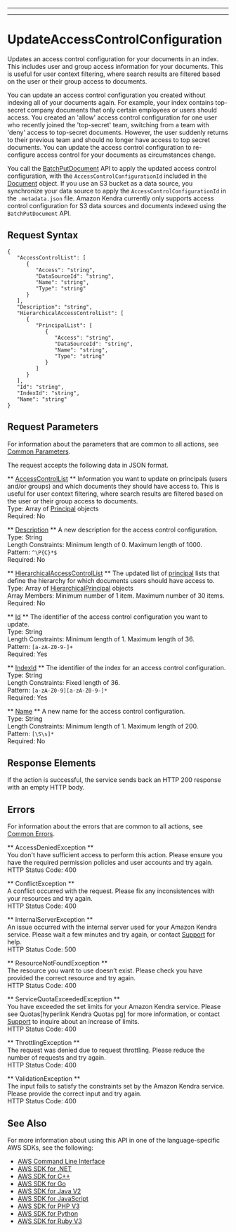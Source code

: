 --------

--------

# UpdateAccessControlConfiguration<a name="API_UpdateAccessControlConfiguration"></a>

Updates an access control configuration for your documents in an index\. This includes user and group access information for your documents\. This is useful for user context filtering, where search results are filtered based on the user or their group access to documents\.

You can update an access control configuration you created without indexing all of your documents again\. For example, your index contains top\-secret company documents that only certain employees or users should access\. You created an 'allow' access control configuration for one user who recently joined the 'top\-secret' team, switching from a team with 'deny' access to top\-secret documents\. However, the user suddenly returns to their previous team and should no longer have access to top secret documents\. You can update the access control configuration to re\-configure access control for your documents as circumstances change\.

You call the [BatchPutDocument](https://docs.aws.amazon.com/kendra/latest/dg/API_BatchPutDocument.html) API to apply the updated access control configuration, with the `AccessControlConfigurationId` included in the [Document](https://docs.aws.amazon.com/kendra/latest/dg/API_Document.html) object\. If you use an S3 bucket as a data source, you synchronize your data source to apply the `AccessControlConfigurationId` in the `.metadata.json` file\. Amazon Kendra currently only supports access control configuration for S3 data sources and documents indexed using the `BatchPutDocument` API\.

## Request Syntax<a name="API_UpdateAccessControlConfiguration_RequestSyntax"></a>

```
{
   "AccessControlList": [ 
      { 
         "Access": "string",
         "DataSourceId": "string",
         "Name": "string",
         "Type": "string"
      }
   ],
   "Description": "string",
   "HierarchicalAccessControlList": [ 
      { 
         "PrincipalList": [ 
            { 
               "Access": "string",
               "DataSourceId": "string",
               "Name": "string",
               "Type": "string"
            }
         ]
      }
   ],
   "Id": "string",
   "IndexId": "string",
   "Name": "string"
}
```

## Request Parameters<a name="API_UpdateAccessControlConfiguration_RequestParameters"></a>

For information about the parameters that are common to all actions, see [Common Parameters](CommonParameters.md)\.

The request accepts the following data in JSON format\.

 ** [AccessControlList](#API_UpdateAccessControlConfiguration_RequestSyntax) **   <a name="Kendra-UpdateAccessControlConfiguration-request-AccessControlList"></a>
Information you want to update on principals \(users and/or groups\) and which documents they should have access to\. This is useful for user context filtering, where search results are filtered based on the user or their group access to documents\.  
Type: Array of [Principal](API_Principal.md) objects  
Required: No

 ** [Description](#API_UpdateAccessControlConfiguration_RequestSyntax) **   <a name="Kendra-UpdateAccessControlConfiguration-request-Description"></a>
A new description for the access control configuration\.  
Type: String  
Length Constraints: Minimum length of 0\. Maximum length of 1000\.  
Pattern: `^\P{C}*$`   
Required: No

 ** [HierarchicalAccessControlList](#API_UpdateAccessControlConfiguration_RequestSyntax) **   <a name="Kendra-UpdateAccessControlConfiguration-request-HierarchicalAccessControlList"></a>
The updated list of [principal](https://docs.aws.amazon.com/kendra/latest/dg/API_Principal.html) lists that define the hierarchy for which documents users should have access to\.  
Type: Array of [HierarchicalPrincipal](API_HierarchicalPrincipal.md) objects  
Array Members: Minimum number of 1 item\. Maximum number of 30 items\.  
Required: No

 ** [Id](#API_UpdateAccessControlConfiguration_RequestSyntax) **   <a name="Kendra-UpdateAccessControlConfiguration-request-Id"></a>
The identifier of the access control configuration you want to update\.  
Type: String  
Length Constraints: Minimum length of 1\. Maximum length of 36\.  
Pattern: `[a-zA-Z0-9-]+`   
Required: Yes

 ** [IndexId](#API_UpdateAccessControlConfiguration_RequestSyntax) **   <a name="Kendra-UpdateAccessControlConfiguration-request-IndexId"></a>
The identifier of the index for an access control configuration\.  
Type: String  
Length Constraints: Fixed length of 36\.  
Pattern: `[a-zA-Z0-9][a-zA-Z0-9-]*`   
Required: Yes

 ** [Name](#API_UpdateAccessControlConfiguration_RequestSyntax) **   <a name="Kendra-UpdateAccessControlConfiguration-request-Name"></a>
A new name for the access control configuration\.  
Type: String  
Length Constraints: Minimum length of 1\. Maximum length of 200\.  
Pattern: `[\S\s]*`   
Required: No

## Response Elements<a name="API_UpdateAccessControlConfiguration_ResponseElements"></a>

If the action is successful, the service sends back an HTTP 200 response with an empty HTTP body\.

## Errors<a name="API_UpdateAccessControlConfiguration_Errors"></a>

For information about the errors that are common to all actions, see [Common Errors](CommonErrors.md)\.

 ** AccessDeniedException **   
You don't have sufficient access to perform this action\. Please ensure you have the required permission policies and user accounts and try again\.  
HTTP Status Code: 400

 ** ConflictException **   
A conflict occurred with the request\. Please fix any inconsistences with your resources and try again\.  
HTTP Status Code: 400

 ** InternalServerException **   
An issue occurred with the internal server used for your Amazon Kendra service\. Please wait a few minutes and try again, or contact [ Support](http://aws.amazon.com/aws.amazon.com/contact-us) for help\.  
HTTP Status Code: 500

 ** ResourceNotFoundException **   
The resource you want to use doesn’t exist\. Please check you have provided the correct resource and try again\.  
HTTP Status Code: 400

 ** ServiceQuotaExceededException **   
You have exceeded the set limits for your Amazon Kendra service\. Please see Quotas\[hyperlink Kendra Quotas pg\] for more information, or contact [ Support](http://aws.amazon.com/aws.amazon.com/contact-us) to inquire about an increase of limits\.  
HTTP Status Code: 400

 ** ThrottlingException **   
The request was denied due to request throttling\. Please reduce the number of requests and try again\.  
HTTP Status Code: 400

 ** ValidationException **   
The input fails to satisfy the constraints set by the Amazon Kendra service\. Please provide the correct input and try again\.  
HTTP Status Code: 400

## See Also<a name="API_UpdateAccessControlConfiguration_SeeAlso"></a>

For more information about using this API in one of the language\-specific AWS SDKs, see the following:
+  [AWS Command Line Interface](https://docs.aws.amazon.com/goto/aws-cli/kendra-2019-02-03/UpdateAccessControlConfiguration) 
+  [AWS SDK for \.NET](https://docs.aws.amazon.com/goto/DotNetSDKV3/kendra-2019-02-03/UpdateAccessControlConfiguration) 
+  [AWS SDK for C\+\+](https://docs.aws.amazon.com/goto/SdkForCpp/kendra-2019-02-03/UpdateAccessControlConfiguration) 
+  [AWS SDK for Go](https://docs.aws.amazon.com/goto/SdkForGoV1/kendra-2019-02-03/UpdateAccessControlConfiguration) 
+  [AWS SDK for Java V2](https://docs.aws.amazon.com/goto/SdkForJavaV2/kendra-2019-02-03/UpdateAccessControlConfiguration) 
+  [AWS SDK for JavaScript](https://docs.aws.amazon.com/goto/AWSJavaScriptSDK/kendra-2019-02-03/UpdateAccessControlConfiguration) 
+  [AWS SDK for PHP V3](https://docs.aws.amazon.com/goto/SdkForPHPV3/kendra-2019-02-03/UpdateAccessControlConfiguration) 
+  [AWS SDK for Python](https://docs.aws.amazon.com/goto/boto3/kendra-2019-02-03/UpdateAccessControlConfiguration) 
+  [AWS SDK for Ruby V3](https://docs.aws.amazon.com/goto/SdkForRubyV3/kendra-2019-02-03/UpdateAccessControlConfiguration) 
